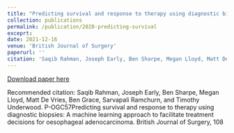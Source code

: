```yaml
---
title: "Predicting survival and response to therapy using diagnostic biopsies: A machine learning approach to facilitate treatment decisions for oesophageal adenocarcinoma"
collection: publications
permalink: /publication/2020-predicting-survival
exceprt: 
date: 2021-12-16
venue: 'British Journal of Surgery'
paperurl: ''
citation: 'Saqib Rahman, Joseph Early, Ben Sharpe, Megan Lloyd, Matt De Vries, Ben Grace, Sarvapali Ramchurn, and Timothy Underwood. P-OGC57 Predicting survival and response to therapy using diagnostic biopsies: A machine learning approach to facilitate treatment decisions for oesophageal adenocarcinoma. British Journal of Surgery, 108'
---
```


[Download paper here](https://github.com/DeVriesMatt/DeVriesMatt.github.io/blob/master/files/2021-predicting-survival.pdf)

Recommended citation: Saqib Rahman, Joseph Early, Ben Sharpe, Megan Lloyd, Matt De Vries, Ben Grace, Sarvapali Ramchurn, and Timothy Underwood. P-OGC57Predicting survival and response to therapy using diagnostic biopsies: A machine learning approach to facilitate treatment decisions for oesophageal adenocarcinoma. British Journal of Surgery, 108
